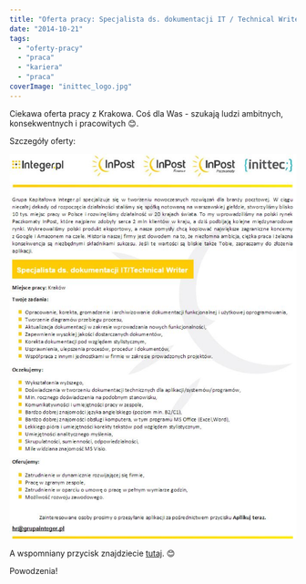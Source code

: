 ```yaml
---
title: "Oferta pracy: Specjalista ds. dokumentacji IT / Technical Writer"
date: "2014-10-21"
tags:
  - "oferty-pracy"
  - "praca"
  - "kariera"
  - "praca"
coverImage: "inittec_logo.jpg"
---
```


Ciekawa oferta pracy z Krakowa. Coś dla Was - szukają ludzi ambitnych,
konsekwentnych i pracowitych 😊.

Szczegóły oferty:

[![Inittec_oferta](images/Inittec_oferta.jpg)](http://techwriter.pl/wp-content/uploads/2014/10/Inittec_oferta.jpg)

A wspomniany przycisk
znajdziecie [tutaj](http://www.pracuj.pl/praca/specjalista-ds-dokumentacji-it-krakow,oferta,3596902).
😊

Powodzenia!
